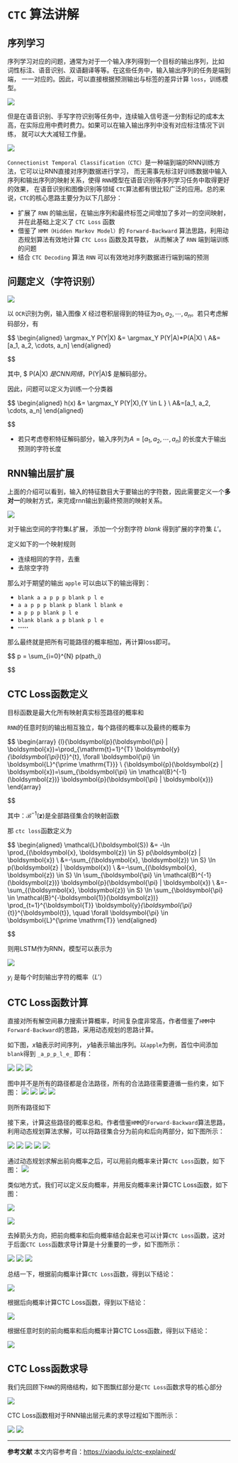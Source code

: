# `CTC` 算法讲解

## 序列学习

序列学习对应的问题，通常为对于一个输入序列得到一个目标的输出序列，比如 词性标注、语音识别、双语翻译等等。在这些任务中，输入输出序列的任务是端到端，
一一对应的。因此，可以直接根据预测输出与标签的差异计算 `loss`，训练模型。

![](images/rnn_ctc_algo.png)

但是在语音识别、手写字符识别等任务中，连续输入信号逐一分割标记的成本太高，在实际应用中费时费力。如果可以在输入输出序列中没有对应标注情况下训练，
就可以大大减轻工作量。

![](images/r1_ocr.png)

`Connectionist Temporal Classification（CTC）`是一种端到端的RNN训练方法，它可以让RNN直接对序列数据进行学习， 而无需事先标注好训练数据中输入序列和输出序列的映射关系，使得 `RNN`模型在语音识别等序列学习任务中取得更好的效果， 在语音识别和图像识别等领域 `CTC`算法都有很比较广泛的应用。总的来说，`CTC`的核心思路主要分为以下几部分：

- 扩展了 `RNN` 的输出层，在输出序列和最终标签之间增加了多对一的空间映射，并在此基础上定义了 `CTC Loss` 函数
- 借鉴了 `HMM（Hidden Markov Model）`的 `Forward-Backward` 算法思路，利用动态规划算法有效地计算 `CTC Loss` 函数及其导数，
  从而解决了 `RNN` 端到端训练的问题
- 结合 `CTC Decoding` 算法 `RNN` 可以有效地对序列数据进行端到端的预测

## 问题定义（字符识别）

![](images/r2_ocr.png)

以 `OCR`识别为例，输入图像 $X$ 经过卷积层得到的特征为$a_1,a_2,\cdots,a_n$。若只考虑解码部分，有

$$
\begin{aligned}
\argmax_Y P(Y|X) &= \argmax_Y P(Y|A)*P(A|X) \\
A&=[a_1, a_2, \cdots, a_n]
\end{aligned}

$$

其中, $ P(A|X) $是 CNN网络，$P(Y|A)$ 是解码部分。

因此，问题可以定义为训练一个分类器

$$
\begin{aligned}
h(x) &= \argmax_Y P(Y|X),{Y \in L } \\
A&=[a_1, a_2, \cdots, a_n] 
\end{aligned}

$$

- 若只考虑卷积特征解码部分，输入序列为$A=[a_1, a_2, \cdots, a_n]$ 的长度大于输出预测的字符长度

## RNN输出层扩展

上面的介绍可以看到，输入的特征数目大于要输出的字符数，因此需要定义一个**多对一**的映射方式，来完成rnn输出到最终预测的映射关系。

![](images/rnn_out.png)

对于输出空间的字符集$L$扩展， 添加一个分割字符 $blank$ 得到扩展的字符集 $L'$。

定义如下的一个映射规则

- 连续相同的字符，去重
- 去除空字符

那么对于期望的输出 `apple` 可以由以下的输出得到：

- `blank a a p p p blank p l e`
- `a a p p p blank p blank l blank e`
- `a p p p blank p l e`
- `blank blank a p blank p l e`
- **·····**

那么最终就是把所有可能路径的概率相加，再计算loss即可。

$$
p = \sum_{i=0}^{N} p(path_i)

$$

## CTC Loss函数定义

目标函数是最大化所有映射真实标签路径的概率和

`RNN`的任意时刻的输出相互独立，每个路径的概率以及最终的概率为

$$
\begin{array}
{l}{\boldsymbol{p}(\boldsymbol{\pi} | \boldsymbol{x})=\prod_{\mathrm{t}=1}^{T} \boldsymbol{y}_{\boldsymbol{\pi}_{t}}^{t}, \forall \boldsymbol{\pi} \in \boldsymbol{L}^{\prime \mathrm{T}}} \\ {\boldsymbol{p}(\boldsymbol{z} | \boldsymbol{x})=\sum_{\boldsymbol{\pi} \in \mathcal{B}^{-1}(\boldsymbol{z})} \boldsymbol{p}(\boldsymbol{\pi} | \boldsymbol{x})}
\end{array}

$$

其中：$\mathcal{B}^{-1}(\boldsymbol{z})$是全部路径集合的映射函数

那 `ctc loss`函数定义为

$$
\begin{aligned}
\mathcal{L}(\boldsymbol{S}) &= -\ln \prod_{(\boldsymbol{x}, \boldsymbol{z}) \in S} p(\boldsymbol{z} | \boldsymbol{x}) \\
&=-\sum_{(\boldsymbol{x}, \boldsymbol{z}) \in S} \ln p(\boldsymbol{z} | \boldsymbol{x}) \\
&=-\sum_{(\boldsymbol{x}, \boldsymbol{z}) \in S} \ln \sum_{\boldsymbol{\pi} \in \mathcal{B}^{-1}(\boldsymbol{z})} \boldsymbol{p}(\boldsymbol{\pi} | \boldsymbol{x}) \\
&=-\sum_{(\boldsymbol{x}, \boldsymbol{z}) \in S} \ln \sum_{\boldsymbol{\pi} \in \mathcal{B}^{-\boldsymbol{1}}(\boldsymbol{z})} \prod_{t=1}^{\boldsymbol{T}} \boldsymbol{y}_{\boldsymbol{\pi}_{t}}^{\boldsymbol{t}}, \quad \forall \boldsymbol{\pi} \in \boldsymbol{L}^{\prime \mathrm{T}} \end{aligned}

$$

则用LSTM作为RNN，模型可以表示为

![](images/rnn_all.png)

$y_i$ 是每个时刻输出字符的概率（$L'$）

## CTC Loss函数计算

直接对所有解空间暴力搜索计算概率，时间复杂度非常高，作者借鉴了`HMM`中`Forward-Backward`的思路，采用动态规划的思路计算。

如下图，$x$轴表示时间序列， $y$轴表示输出序列。以`apple`为例，首位中间添加`blank`得到 `_a_p_p_l_e_`
即有：

![](images/ctc_apple1.png)
![](images/ctc_apple2.png)
![](images/ctc_apple3.png)

图中并不是所有的路径都是合法路径，所有的合法路径需要遵循一些约束，如下图：
![](images/ctc_path2.png)
![](images/ctc_path3.png)
![](images/ctc_path4.png)
![](images/ctc_path5.png)

则所有路径如下

接下来，计算这些路径的概率总和。作者借鉴`HMM`的`Forward-Backward`算法思路，利用动态规划算法求解，可以将路径集合分为前向和后向两部分，如下图所示：

![](images/ctc_a1.png)
![](images/ctc_a2.png)
![](images/ctc_a3.png)
![](images/ctc_a4.png)
![](images/ctc_a5.png)

通过动态规划求解出前向概率之后，可以用前向概率来计算`CTC Loss`函数，如下图：
![](images/ctc_a.png)

类似地方式，我们可以定义反向概率，并用反向概率来计算CTC Loss函数，如下图：

![](images/ctc_b1.png)

![](images/ctc_b3.png)

去掉箭头方向，把前向概率和后向概率结合起来也可以计算`CTC Loss`函数，这对于后面`CTC Loss`函数求导计算是十分重要的一步，如下图所示：

![](images/ctc_ab1.png)
![](images/ctc_ab2.png)
![](images/ctc_ab3.png)

总结一下，根据前向概率计算`CTC Loss`函数，得到以下结论：

![](images/ctc_af.png)

根据后向概率计算CTC Loss函数，得到以下结论：

![](images/ctc_bf.png)

根据任意时刻的前向概率和后向概率计算CTC Loss函数，得到以下结论：

![](images/ctc_abf.png)

## CTC Loss函数求导

我们先回顾下`RNN`的网络结构，如下图飘红部分是`CTC Loss`函数求导的核心部分

![](images/rnn_of.png)

CTC Loss函数相对于RNN输出层元素的求导过程如下图所示：

![](images/rnn_of2.png)
![](images/rnn_of3.png)

---

**参考文献**
本文内容参考自：https://xiaodu.io/ctc-explained/
